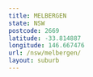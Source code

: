 ```yaml
---
title: MELBERGEN
state: NSW
postcode: 2669
latitude: -33.814887
longitude: 146.667476
url: /nsw/melbergen/
layout: suburb
---
```

